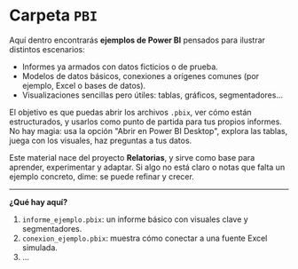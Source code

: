# Carpeta `PBI`

Aquí dentro encontrarás **ejemplos de Power BI** pensados para ilustrar distintos escenarios:

- Informes ya armados con datos ficticios o de prueba.
- Modelos de datos básicos, conexiones a orígenes comunes (por ejemplo, Excel o bases de datos).
- Visualizaciones sencillas pero útiles: tablas, gráficos, segmentadores...

El objetivo es que puedas abrir los archivos `.pbix`, ver cómo están estructurados, y usarlos como punto de partida para tus propios informes. No hay magia: usa la opción "Abrir en Power BI Desktop", explora las tablas, juega con los visuales, haz preguntas a tus datos.

Este material nace del proyecto **Relatorias**, y sirve como base para aprender, experimentar y adaptar. Si algo no está claro o notas que falta un ejemplo concreto, dime: se puede refinar y crecer.

---

**¿Qué hay aquí?**
1. `informe_ejemplo.pbix`: un informe básico con visuales clave y segmentadores.
2. `conexion_ejemplo.pbix`: muestra cómo conectar a una fuente Excel simulada.
3. ...

